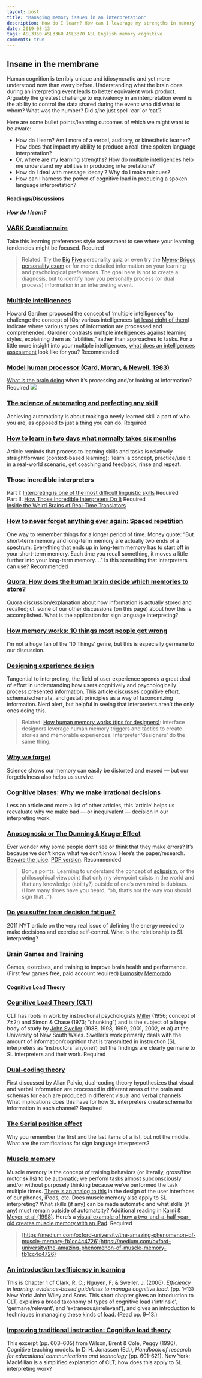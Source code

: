 ```yaml
---
layout: post
title: "Managing memory issues in an interpretation"
description: How do I learn? How can I leverage my strengths in memory?
date: 2019-08-13
tags: ASL3350 ASL3360 ASL3370 ASL English memory cognitive
comments: true
---
```


## Insane in the membrane

<p class="lead">Human cognition is terribly unique and idiosyncratic and yet more understood now than every before. Understanding what the brain does during an interpreting event leads to better equivalent work product. Arguably the greatest challenge to equivalency in an interpretation event is the ability to control the data shared during the event: who did what to whom? What was the number? Did s/he just spell ‘car’ or ‘cat’?</p>

Here are some bullet points/learning outcomes of which we might want to be aware:
* How do I learn? Am I more of a verbal, auditory, or kinesthetic learner? How does that impact my ability to produce a real-time spoken language interpretation?
* Or, where are my learning strengths? How do multiple intelligences help me understand my abilities in producing interpretations?
* How do I deal with message ‘decay’? Why do I make miscues?
* How can I harness the power of cognitive load in producing a spoken language interpretation?

#### Readings/Discussions

##### How do I learn?

### [VARK Questionnaire](http://www.vark-learn.com/english/page.asp?p=questionnaire)
Take this learning preferences style assessment to see where your learning tendencies might be focused. <span class="c-badge c-badge-pill c-badge-danger">Required</span>

> Related: Try the [Big](https://projects.fivethirtyeight.com/personality-quiz/) [Five](http://www.personalitylab.org/tests/bfi2_self_pol.htm) personality quiz or even try the [Myers-Briggs](http://www.humanmetrics.com/cgi-win/jtypes2.asp) [personality exam](http://www.16personalities.com/free-personality-test) or for more detailed information on your learning and psychological preferences. The goal here is not to create a diagnosis, but to identify how you personally process (or dual process) information in an interpreting event.

### [Multiple intelligences](http://www.edutopia.org/multiple-intelligences-research)
Howard Gardner proposed the concept of ‘multiple intelligences’ to challenge the concept of IQs; various intelligences ([at least eight of them](http://www.edutopia.org/multiple-intelligences-research)) indicate where various types of information are processed and comprehended. Gardner contrasts multiple intelligences against learning styles, explaining them as “abilities,” rather than approaches to tasks. For a little more insight into your multiple intelligences, [what does an intelligences assessment](http://www.edutopia.org/multiple-intelligences-assessment) look like for you? <span class="c-badge c-badge-pill c-badge-success">Recommended</span>

### [Model human processor (Card, Moran, & Newell, 1983)](https://www.researchgate.net/figure/The-Model-Human-Processor-memories-and-processors-Card-Moran-Newell-1983-pp_fig11_242625827)
[What is the brain doing](http://www-personal.umich.edu/~itm/688/wk7/CMN-ch2.PDF) when it’s processing and/or looking at information? <span class="c-badge c-badge-pill c-badge-danger">Required</span>
![](https://www.researchgate.net/profile/Alison_Lee10/publication/242625827/figure/fig11/AS:669370787328001@1536601840015/The-Model-Human-Processor-memories-and-processors-Card-Moran-Newell-1983-pp_W640.jpg)

### [The science of automating and perfecting any skill](https://medium.com/life-learning/the-science-of-automating-and-perfecting-any-skill-ea89f55b5f3e#.2swu6q348)
Achieving automaticity is about making a newly learned skill a part of who you are, as opposed to just a thing you can do. <span class="c-badge c-badge-pill c-badge-danger">Required</span>

### [How to learn in two days what normally takes six months](https://journal.thriveglobal.com/how-to-learn-in-2-days-what-normally-takes-6-months-af9a1556f66e)
Article reminds that process to learning skills and tasks is relatively straightforward (context-based learning): ‘learn’ a concept, practice/use it in a real-world scenario, get coaching and feedback, rinse and repeat.

### Those incredible interpreters
Part I: [Interpreting is one of the most difficult linguistic skills](https://www.psychologytoday.com/us/blog/life-bilingual/201109/those-incredible-interpreters) <span class="c-badge c-badge-pill c-badge-danger">Required</span><br>
Part II: [How Those Incredible Interpreters Do It](https://www.psychologytoday.com/us/blog/life-bilingual/201904/how-those-incredible-interpreters-do-it) <span class="c-badge c-badge-pill c-badge-danger">Required</span><br>
[Inside the Weird Brains of Real-Time Translators](https://gizmodo.com/inside-the-weird-brains-of-real-time-translators-1660521550)

### [How to never forget anything ever again: Spaced repetition](https://medium.com/life-tips/how-to-never-forget-anything-ever-again-5481606b087a#.ju7gzsi33)
One way to remember things for a longer period of time. Money quote: “But short-term memory and long-term memory are actually two ends of a spectrum. Everything that ends up in long-term memory has to start off in your short-term memory. Each time you recall something, it moves a little further into your long-term memory....” Is this something that interpreters can use? <span class="c-badge c-badge-pill c-badge-success">Recommended</span>

### [Quora: How does the human brain decide which memories to store?](https://www.quora.com/How-does-the-human-brain-decide-which-memories-to-store)
Quora discussion/explanation about how information is actually stored and recalled; cf. some of our other discussions (on this page) about how this is accomplished. What is the application for sign language interpreting?

### [How memory works: 10 things most people get wrong](https://www.spring.org.uk/2012/10/how-memory-works-10-things-most-people-get-wrong.php)
I’m not a huge fan of the ‘10 Things’ genre, but this is especially germane to our discussion.

### [Designing experience design](https://medium.com/@kurren/designing-experience-design-24b18a670cbc)
Tangential to interpreting, the field of user experience spends a great deal of effort in understanding how users cognitively and psychologically process presented information. This article discusses cognitive effort, schema/schemata, and gestalt principles as a way of taxonomizing information. Nerd alert, but helpful in seeing that interpreters aren’t the only ones doing this.

> Related: [How human memory works (tips for designers)](https://uxplanet.org/how-human-memory-works-tips-for-ux-designers-12b14071bdf9): interface designers leverage human memory triggers and tactics to create stories and memorable experiences. Interpreter ‘designers’ do the same thing.

### [Why we forget](http://www.salon.com/2011/11/20/why_we_forget)
Science shows our memory can easily be distorted and erased — but our forgetfulness also helps us survive.

### [Cognitive biases: Why we make irrational decisions](http://www.spring.org.uk/2013/02/cognitive-biases-why-we-make-irrational-decisions.php)
Less an article and more a list of other articles, this ‘article’ helps us reevaluate why we make bad — or inequivalent — decision in our interpreting work.

### [Anosognosia or The Dunning & Kruger Effect](http://intrpr.info/library/dunning-kruger-recognize-incompetence.pdf)
Ever wonder why some people don’t see or think that they make errors? It’s because we don’t know what we don’t know. Here’s the paper/research. [Beware the juice](https://opinionator.blogs.nytimes.com/2010/06/20/the-anosognosics-dilemma-1). [PDF version](http://intrpr.info/library/morris-the-anosognosics-dilemma-nyt-062010-pt1.pdf). <span class="c-badge c-badge-pill c-badge-success">Recommended</span>

> Bonus points: Learning to understand the concept of [solipsism](https://en.wikipedia.org/wiki/solipsism), or the philosophical viewpoint that only my viewpoint exists in the world and that any knowledge (ability?) outside of one’s own mind is dubious. (How many times have you heard, “oh, that’s not the way you should sign that...”)

### [Do you suffer from decision fatigue?](https://www.nytimes.com/2011/08/21/magazine/do-you-suffer-from-decision-fatigue.html)
2011 NYT article on the very real issue of defining the energy needed to make decisions and exercise self-control. What is the relationship to SL interpreting?

### Brain Games and Training
Games, exercises, and training to improve brain health and performance. (First few games free, paid account required)
[Lumosity](https://www.lumosity.com/en)
[Memorado](https://memorado.com)

#### Cognitive Load Theory

### [Cognitive Load Theory (CLT)](http://en.wikipedia.org/wiki/Cognitive_load)
CLT has roots in work by instructional psychologists [Miller](https://www.instructionaldesign.org/theories/information-processing) (1956; concept of 7±2;) and Simon & Chase (1973; “chunking”) and is the subject of a large body of study by [John Sweller](https://www.instructionaldesign.org/theories/cognitive-load) (1988, 1998, 1999, 2001, 2002, et al) at the University of New South Wales. Sweller’s work primarily deals with the amount of information/cognition that is transmitted in instruction (SL interpreters as ‘instructors’ anyone?) but the findings are clearly germane to SL interpreters and their work. <span class="c-badge c-badge-pill c-badge-danger">Required</span>

### [Dual-coding theory](http://en.wikipedia.org/wiki/Dual-coding_theory)
First discussed by Allan Paivio, dual-coding theory hypothesizes that visual and verbal information are processed in different areas of the brain and schemas for each are produced in different visual and verbal channels. What implications does this have for how SL interpreters create schema for information in each channel? <span class="c-badge c-badge-pill c-badge-danger">Required</span>

### [The Serial position effect](https://en.wikipedia.org/wiki/Serial_position_effect)
Why you remember the first and the last items of a list, but not the middle. What are the ramifications for sign language interpreters?

### [Muscle memory](http://en.wikipedia.org/wiki/Muscle_memory)
Muscle memory is the concept of training behaviors (or literally, gross/fine motor skills) to be automatic; we perform tasks almost subconsciously and/or without purposely thinking because we’ve performed the task multiple times. [There is an analog to this](http://www.lukew.com/ff/entry.asp?1087) in the design of the user interfaces of our phones, iPods, etc. Does muscle memory also apply to SL interpreting? What skills (if any) can be made automatic and what skills (if any) must remain outside of automatcity? Additional reading in [Karni & Meyer, et al (1998)](http://intrpr.info/library/karni-meyer-acquisition-of-performance.pdf). Here’s a [visual example of how a two-and-a-half year-old creates muscle memory with an iPad](http://ipad-research.tumblr.com/post/876179082/2-5-y-o-girl-teaches-us-how-young-children). <span class="c-badge c-badge-pill c-badge-danger">Required</span>

> [https://medium.com/oxford-university/the-amazing-phenomenon-of-muscle-memory-fb1cc4c4726](https://medium.com/oxford-university/the-amazing-phenomenon-of-muscle-memory-fb1cc4c4726)

### [An introduction to efficiency in learning](http://intrpr.info/library/clark-efficiency-in-learning-cognitive-load.pdf)
This is Chapter 1 of Clark, R. C.; Nguyen, F; & Sweller, J. (2006). *Efficiency in learning: evidence-based guidelines to manage cognitive load*. (pp. 1–13) New York: John Wiley and Sons. This short chapter gives an introduction to CLT, explains a broad taxonomy of types of cognitive load (‘intrinsic’, ‘germane/relevant’, and ‘extraneous/irrelevant’), and gives an introduction to techniques in managing these kinds of load. (Read pp. 9–13.)

### [Improving traditional instruction: Cognitive load theory](http://carbon.ucdenver.edu/~bwilson/cog/sweller.html)
This excerpt (pp. 603–605) from Wilson, Brent & Cole, Peggy (1996), Cognitive teaching models. In D. H. Jonassen (Ed.), *Handbook of research for educational communications and technology* (pp. 601-621). New York: MacMillan is a simplified explanation of CLT; how does this apply to SL interpreting work?
